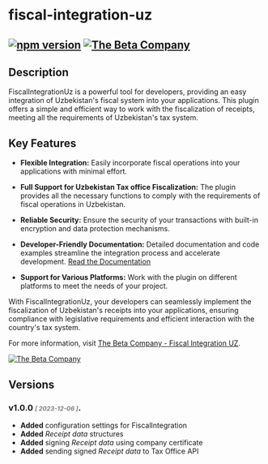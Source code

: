 # fiscal-integration-uz

[![npm version](https://badge.fury.io/js/fiscal-integration-uz.svg)](https://badge.fury.io/js/fiscal-integration-uz)
[![The Beta Company](https://img.shields.io/badge/powered%20by-The%20Beta%20Company-blue)](https://thebetacompany.uz/projects/fiscal-integration-uz)
---

## Description

FiscalIntegrationUz is a powerful tool for developers, providing an easy integration of Uzbekistan's fiscal system into your applications. This plugin offers a simple and efficient way to work with the fiscalization of receipts, meeting all the requirements of Uzbekistan's tax system.

## Key Features

- **Flexible Integration:** Easily incorporate fiscal operations into your applications with minimal effort.

- **Full Support for Uzbekistan Tax office Fiscalization:** The plugin provides all the necessary functions to comply with the requirements of fiscal operations in Uzbekistan.

- **Reliable Security:** Ensure the security of your transactions with built-in encryption and data protection mechanisms.

- **Developer-Friendly Documentation:** Detailed documentation and code examples streamline the integration process and accelerate development. [Read the Documentation](https://docs.thebetacompany.uz/projects/fiscal-integration-uz)

- **Support for Various Platforms:** Work with the plugin on different platforms to meet the needs of your project.

With FiscalIntegrationUz, your developers can seamlessly implement the fiscalization of Uzbekistan's receipts into your applications, ensuring compliance with legislative requirements and efficient interaction with the country's tax system.

For more information, visit [The Beta Company - Fiscal Integration UZ](https://thebetacompany.uz/projects/fiscal-integration-uz).

[![The Beta Company](https://img.shields.io/badge/powered%20by-The%20Beta%20Company-blue)](https://thebetacompany.uz/projects/fiscal-integration-uz)

## Versions

### v1.0.0 <span style="color:gray; font-size: 12px">*[ 2023-12-06 ]*</span>.
- **Added** configuration settings for FiscalIntegration
- **Added** *Receipt data* structures
- **Added** signing *Receipt data* using company certificate
- **Added** sending signed *Receipt data* to Tax Office API 